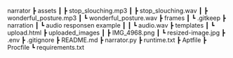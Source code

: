 narrator
 ┣ assets
 ┃ ┣ stop_slouching.mp3
 ┃ ┣ stop_slouching.wav
 ┃ ┣ wonderful_posture.mp3
 ┃ ┗ wonderful_posture.wav
 ┣ frames
 ┃ ┗ .gitkeep
 ┣ narration
 ┃ ┗ audio responsen example
 ┃ ┃ ┗ audio.wav
 ┣ templates
 ┃ ┗ upload.html
 ┣ uploaded_images
 ┃ ┣ IMG_4968.png
 ┃ ┗ resized-image.jpg
 ┣ .env
 ┣ .gitignore
 ┣ README.md
 ┣ narrator.py
 ┣ runtime.txt
 ┣ Aptfile
 ┣ Procfile
 ┗ requirements.txt